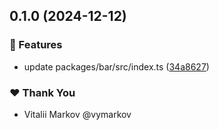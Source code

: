 ## 0.1.0 (2024-12-12)

### 🚀 Features

- update packages/bar/src/index.ts ([34a8627](https://github.com/lazy-orange/nx-workspace-v20/commit/34a8627))

### ❤️ Thank You

- Vitalii Markov @vymarkov